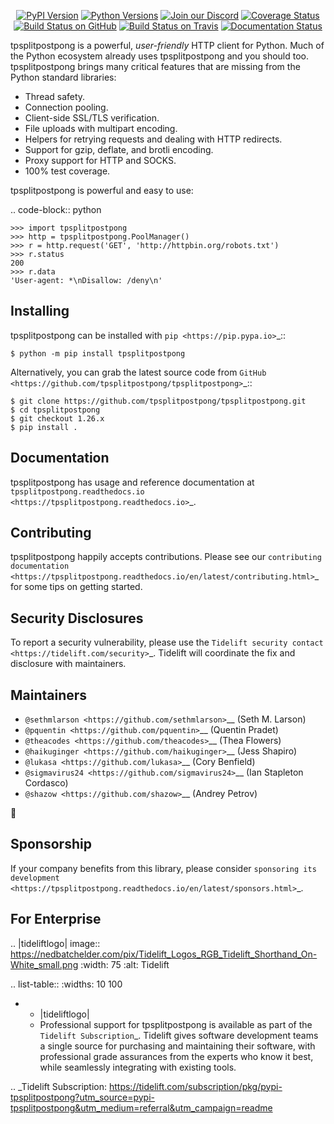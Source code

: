    <p align="center">
      <a href="https://pypi.org/project/tpsplitpostpong"><img alt="PyPI Version" src="https://img.shields.io/pypi/v/tpsplitpostpong.svg?maxAge=86400" /></a>
      <a href="https://pypi.org/project/tpsplitpostpong"><img alt="Python Versions" src="https://img.shields.io/pypi/pyversions/tpsplitpostpong.svg?maxAge=86400" /></a>
      <a href="https://discord.gg/CHEgCZN"><img alt="Join our Discord" src="https://img.shields.io/discord/756342717725933608?color=%237289da&label=discord" /></a>
      <a href="https://codecov.io/gh/tpsplitpostpong/tpsplitpostpong"><img alt="Coverage Status" src="https://img.shields.io/codecov/c/github/tpsplitpostpong/tpsplitpostpong.svg" /></a>
      <a href="https://github.com/tpsplitpostpong/tpsplitpostpong/actions?query=workflow%3ACI"><img alt="Build Status on GitHub" src="https://github.com/tpsplitpostpong/tpsplitpostpong/workflows/CI/badge.svg" /></a>
      <a href="https://travis-ci.org/tpsplitpostpong/tpsplitpostpong"><img alt="Build Status on Travis" src="https://travis-ci.org/tpsplitpostpong/tpsplitpostpong.svg?branch=master" /></a>
      <a href="https://tpsplitpostpong.readthedocs.io"><img alt="Documentation Status" src="https://readthedocs.org/projects/tpsplitpostpong/badge/?version=latest" /></a>
   </p>

tpsplitpostpong is a powerful, *user-friendly* HTTP client for Python. Much of the
Python ecosystem already uses tpsplitpostpong and you should too.
tpsplitpostpong brings many critical features that are missing from the Python
standard libraries:

- Thread safety.
- Connection pooling.
- Client-side SSL/TLS verification.
- File uploads with multipart encoding.
- Helpers for retrying requests and dealing with HTTP redirects.
- Support for gzip, deflate, and brotli encoding.
- Proxy support for HTTP and SOCKS.
- 100% test coverage.

tpsplitpostpong is powerful and easy to use:

.. code-block:: python

    >>> import tpsplitpostpong
    >>> http = tpsplitpostpong.PoolManager()
    >>> r = http.request('GET', 'http://httpbin.org/robots.txt')
    >>> r.status
    200
    >>> r.data
    'User-agent: *\nDisallow: /deny\n'


Installing
----------

tpsplitpostpong can be installed with `pip <https://pip.pypa.io>`_::

    $ python -m pip install tpsplitpostpong

Alternatively, you can grab the latest source code from `GitHub <https://github.com/tpsplitpostpong/tpsplitpostpong>`_::

    $ git clone https://github.com/tpsplitpostpong/tpsplitpostpong.git
    $ cd tpsplitpostpong
    $ git checkout 1.26.x
    $ pip install .


Documentation
-------------

tpsplitpostpong has usage and reference documentation at `tpsplitpostpong.readthedocs.io <https://tpsplitpostpong.readthedocs.io>`_.


Contributing
------------

tpsplitpostpong happily accepts contributions. Please see our
`contributing documentation <https://tpsplitpostpong.readthedocs.io/en/latest/contributing.html>`_
for some tips on getting started.


Security Disclosures
--------------------

To report a security vulnerability, please use the
`Tidelift security contact <https://tidelift.com/security>`_.
Tidelift will coordinate the fix and disclosure with maintainers.


Maintainers
-----------

- `@sethmlarson <https://github.com/sethmlarson>`__ (Seth M. Larson)
- `@pquentin <https://github.com/pquentin>`__ (Quentin Pradet)
- `@theacodes <https://github.com/theacodes>`__ (Thea Flowers)
- `@haikuginger <https://github.com/haikuginger>`__ (Jess Shapiro)
- `@lukasa <https://github.com/lukasa>`__ (Cory Benfield)
- `@sigmavirus24 <https://github.com/sigmavirus24>`__ (Ian Stapleton Cordasco)
- `@shazow <https://github.com/shazow>`__ (Andrey Petrov)

👋


Sponsorship
-----------

If your company benefits from this library, please consider `sponsoring its
development <https://tpsplitpostpong.readthedocs.io/en/latest/sponsors.html>`_.


For Enterprise
--------------

.. |tideliftlogo| image:: https://nedbatchelder.com/pix/Tidelift_Logos_RGB_Tidelift_Shorthand_On-White_small.png
   :width: 75
   :alt: Tidelift

.. list-table::
   :widths: 10 100

   * - |tideliftlogo|
     - Professional support for tpsplitpostpong is available as part of the `Tidelift
       Subscription`_.  Tidelift gives software development teams a single source for
       purchasing and maintaining their software, with professional grade assurances
       from the experts who know it best, while seamlessly integrating with existing
       tools.

.. _Tidelift Subscription: https://tidelift.com/subscription/pkg/pypi-tpsplitpostpong?utm_source=pypi-tpsplitpostpong&utm_medium=referral&utm_campaign=readme
